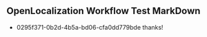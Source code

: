 ## OpenLocalization Workflow Test MarkDown

* 0295f371-0b2d-4b5a-bd06-cfa0dd779bde 
thanks!



<!--HONumber=Jan16_HO4-->
